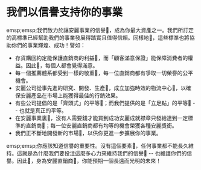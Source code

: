 # 我們以信譽支持你的事業

emsp;emsp;我們致力於讓安麗事業的信譽，成為你最大資產之一。我們所訂定的高標準已經幫助我們的事業發展得踏實且值得信賴。同樣地，這些標準也將協助你們的事業輝煌、成功！譬如：

* 存貨購回約定能保護直銷商的利益，而「顧客滿意保證」能保障消費者的權益。因此，每個人都會覺得滿意。
* 每一個推薦體系都受到一樣的敬重，每一位直銷商都有爭取一切榮譽的公平機會。
* 安麗公司從事先進的研究、開發、生產，成立加強時效的物流中心，以確保安麗產品在市場上能獲得最佳的行銷效果。
* 有些公司提倡的是「齊頭式」的平等；而我們提供的是「立足點」的平等 -- 也就是真正的平等。
* 在安麗事業裏，沒有人需要錢才能買到成功安麗成就襟章只發給達到一定標準的直銷商；每一位安麗直銷商都有均等的機會榮獲各種安麗獎銜。
* 我們正不斷地開發新的市場，以供你更進一步擴展你的事業。

emsp;emsp;你應該知道信譽的重要性。沒有這個要素，任何事業都不能長久維持。這就是為什麼我們要投注這麼多心力來維持我們的信譽 -- 也維護你們的信譽。因此，身為安麗直銷商，你能預期一個長遠而光明的未來！
